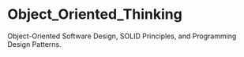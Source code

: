 # Object_Oriented_Thinking
Object-Oriented Software Design, SOLID Principles, and Programming Design Patterns.
